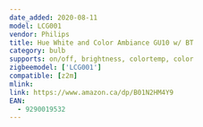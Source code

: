 ```yaml
---
date_added: 2020-08-11
model: LCG001
vendor: Philips
title: Hue White and Color Ambiance GU10 w/ BT
category: bulb
supports: on/off, brightness, colortemp, color
zigbeemodel: ['LCG001']
compatible: [z2m]
mlink: 
link: https://www.amazon.ca/dp/B01N2HM4Y9
EAN: 
  - 9290019532
---
```

